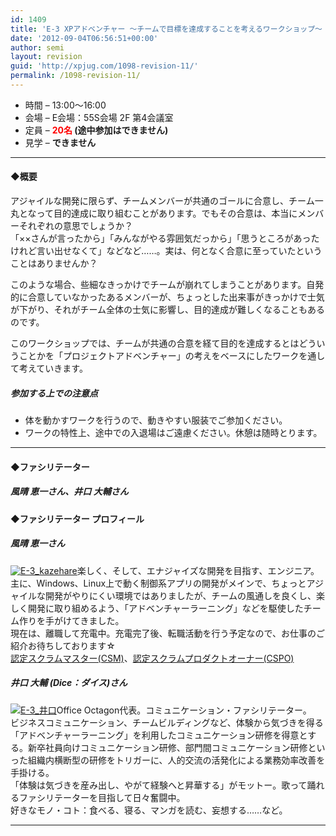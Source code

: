 ```yaml
---
id: 1409
title: 'E-3 XPアドベンチャー 〜チームで目標を達成することを考えるワークショップ〜【ワークショップ】'
date: '2012-09-04T06:56:51+00:00'
author: semi
layout: revision
guid: 'http://xpjug.com/1098-revision-11/'
permalink: /1098-revision-11/
---
```


- 時間 – 13:00〜16:00
- 会場 – E会場：55S会場 2F 第4会議室
- 定員 – **<font color="red">20名</font> (途中参加はできません)**
- 見学 – **できません**

---

#### ◆概要

アジャイルな開発に限らず、チームメンバーが共通のゴールに合意し、チーム一丸となって目的達成に取り組むことがあります。でもその合意は、本当にメンバーそれぞれの意思でしょうか？  
「××さんが言ったから」「みんながやる雰囲気だっから」「思うところがあったけれど言い出せなくて」などなど……。実は、何となく合意に至っていたということはありませんか？

このような場合、些細なきっかけでチームが崩れてしまうことがあります。自発的に合意していなかったあるメンバーが、ちょっとした出来事がきっかけで士気が下がり、それがチーム全体の士気に影響し、目的達成が難しくなることもあるのです。

このワークショップでは、チームが共通の合意を経て目的を達成するとはどういうことかを「プロジェクトアドベンチャー」の考えをベースにしたワークを通して考えていきます。

##### 参加する上での注意点

- 体を動かすワークを行うので、動きやすい服装でご参加ください。
- ワークの特性上、途中での入退場はご遠慮ください。休憩は随時とります。

---

#### ◆ファシリテーター

##### 風晴 恵一さん、井口 大輔さん

#### ◆ファシリテーター プロフィール

##### 風晴 恵一さん

[![](http://xpjug.com/wp-content/uploads/2012/08/E-3_kazehare-150x150.jpg "E-3_kazehare")](http://xpjug.com/wp-content/uploads/2012/08/E-3_kazehare.jpg)楽しく、そして、エナジャイズな開発を目指す、エンジニア。  
主に、Windows、Linux上で動く制御系アプリの開発がメインで、ちょっとアジャイルな開発がやりにくい環境ではありましたが、チームの風通しを良くし、楽しく開発に取り組めるよう、「アドベンチャーラーニング」などを駆使したチーム作りを手がけてきました。  
現在は、離職して充電中。充電完了後、転職活動を行う予定なので、お仕事のご紹介お待ちしております☆  
[認定スクラムマスター(CSM)](http://www.scrumalliance.org/pages/CSM)、[認定スクラムプロダクトオーナー(CSPO)](http://www.scrumalliance.org/pages/certified_scrum_product_owner)

##### 井口 大輔 (Dice：ダイス)さん

[![](http://xpjug.com/wp-content/uploads/2012/08/5921176ee41e29e65584f450ab6569aa-122x150.jpg "E-3_井口")](http://xpjug.com/wp-content/uploads/2012/08/5921176ee41e29e65584f450ab6569aa.jpg)Office Octagon代表。コミュニケーション・ファシリテーター。  
ビジネスコミュニケーション、チームビルディングなど、体験から気づきを得る「アドベンチャーラーニング」を利用したコミュニケーション研修を得意とする。新卒社員向けコミュニケーション研修、部門間コミュニケーション研修といった組織内横断型の研修をトリガーに、人的交流の活発化による業務効率改善を手掛ける。  
「体験は気づきを産み出し、やがて経験へと昇華する」がモットー。歌って踊れるファシリテーターを目指して日々奮闘中。  
好きなモノ・コト：食べる、寝る、マンガを読む、妄想する……など。

---